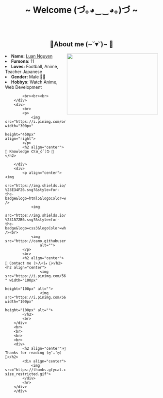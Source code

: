 <body>
<h1 align="center">~ Welcome (づ｡◕‿‿◕｡)づ ~</h1>
        <br>
        <div align="center">
            <img src="https://i.pinimg.com/originals/1b/19/e8/1b19e81f39e005d18c0b48956bf76b92.gif" alt="">
            <!-- <a href="https://discord.com/users/202740603790819328" > -->
            <a href="https://laby.net/@liebesschwur">
            </a>
            <br>
        </div>
        <br>
        <div>
            <h2 align="center"> 🦊About me (~˘▾˘)~ 🦊 </h2>
            <img src="https://i.pinimg.com/originals/14/0e/ff/140eff8ea73da27ee0fba0c1196ca27c.gif" width="300px"
                height="200px" align="right">
            <li>
                <b>Name:</b> <a href='https://laby.net/@liebesschwur' target=_blank>Luan Nguyen</a></li>
            <li>
                <b>Fursona:</b> 11
            </li>
            <li>
                <b>Loves:</b> Football, Anime, Teacher Japanese
            </li>
            <li>
                <b>Gender:</b> Male 🏳️‍⚧️
            </li>
            <li>
                <b>Hobbys:</b> Watch Anime, Web Development
            </li>

            <br><br><br>
        </div>
        <div>
            <br>
            <p>
                <img src="https://i.pinimg.com/originals/65/7b/af/657baf3bd6020949b82e89c0bb05e984.gif" width="300px"
                    height="450px" align="right">
            </p>
            <h2 align="center"> 📇 Knowledge ᕦ(ò_óˇ)ᕤ 📇 </h2>

        </div>
        <div>
            <p align="center"><img
                    src="https://img.shields.io/badge/html5%20-%23E34F26.svg?&style=for-the-badge&logo=html5&logoColor=white" />
                <img
                    src="https://img.shields.io/badge/css3%20-%231572B6.svg?&style=for-the-badge&logo=css3&logoColor=white" /><br>
                <img src="https://camo.githubusercontent.com/62d37abe760867620e0baea1066303719d630a82936837ba7bff6b0c754e3c9f/68747470733a2f2f696d672e736869656c64732e696f2f62616467652f6a6176617363726970742532302d2532333332333333302e7376673f267374796c653d666f722d7468652d6261646765266c6f676f3d6a617661736372697074266c6f676f436f6c6f723d253233463744463145"
                    alt="">
            </p>
            <br>
            <h2 align="center"> 📝 Contact me (>人<)𝓮 📝</h2> <h2 align="center">
                    <img src="https://i.pinimg.com/564x/5b/ee/52/5bee52fa1411082205d151a185650658.jpg " width="100px"
                        height="100px" alt="">
                    <img src="https://i.pinimg.com/564x/52/5d/31/525d31be112f02cbb8d0aefc6bde21cc.jpg" width="100px"
                        height="100px" alt="">
            </h2>
            <br>
        </div>
        <br>
        <br>
        <br>
        <br>
        <div>
            <h2 align="center">💖 Thanks for reading (ღ˘⌣˘ღ) 💖</h2>
            <div align="center">
                <img src="https://thumbs.gfycat.com/ElderlyNiceIsopod-size_restricted.gif">
            </div>
            <hr>
        </div>
        </div>
</body>
